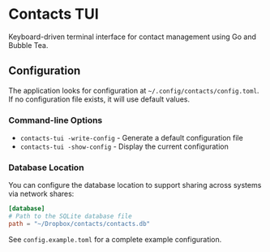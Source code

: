 # Contacts TUI

Keyboard-driven terminal interface for contact management using Go and Bubble Tea.

## Configuration

The application looks for configuration at `~/.config/contacts/config.toml`. If no configuration file exists, it will use default values.

### Command-line Options

- `contacts-tui -write-config` - Generate a default configuration file
- `contacts-tui -show-config` - Display the current configuration

### Database Location

You can configure the database location to support sharing across systems via network shares:

```toml
[database]
# Path to the SQLite database file
path = "~/Dropbox/contacts/contacts.db"
```

See `config.example.toml` for a complete example configuration.
